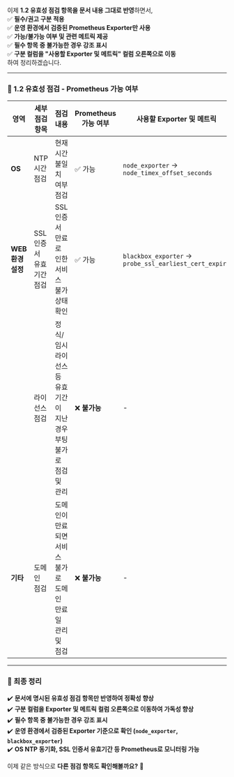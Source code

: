 이제 **1.2 유효성 점검 항목을 문서 내용 그대로 반영**하면서,  
✅ **필수/권고 구분 적용**  
✅ **운영 환경에서 검증된 Prometheus Exporter만 사용**  
✅ **가능/불가능 여부 및 관련 메트릭 제공**  
✅ **필수 항목 중 불가능한 경우 강조 표시**  
✅ **구분 컬럼을 "사용할 Exporter 및 메트릭" 컬럼 오른쪽으로 이동**  
하여 정리하겠습니다.

---

### **📌 1.2 유효성 점검 - Prometheus 가능 여부**

|**영역**|**세부 점검 항목**|**점검 내용**|**Prometheus 가능 여부**|**사용할 Exporter 및 메트릭**|**구분**|
|---|---|---|---|---|---|
|**OS**|NTP 시간 점검|현재 시간 불일치 여부 점검|✅ 가능|`node_exporter` → `node_timex_offset_seconds`|**필수**|
|**WEB 환경설정**|SSL 인증서 유효기간 점검|SSL 인증서 만료로 인한 서비스 불가 상태 확인|✅ 가능|`blackbox_exporter` → `probe_ssl_earliest_cert_expiry`|**필수**|
||라이선스 점검|정식/임시 라이선스 등 유효기간이 지난 경우 부팅 불가로 점검 및 관리|❌ **불가능**|-|**필수**|
|**기타**|도메인 점검|도메인이 만료되면 서비스 불가로 도메인 만료일 관리 및 점검|❌ **불가능**|-|**필수**|

---

### **📌 최종 정리**

✔️ **문서에 명시된 유효성 점검 항목만 반영하여 정확성 향상**  
✔️ **구분 컬럼을 Exporter 및 메트릭 컬럼 오른쪽으로 이동하여 가독성 향상**  
✔️ **필수 항목 중 불가능한 경우 강조 표시**  
✔️ **운영 환경에서 검증된 Exporter 기준으로 확인 (`node_exporter`, `blackbox_exporter`)**  
✔️ **OS NTP 동기화, SSL 인증서 유효기간 등 Prometheus로 모니터링 가능**

이제 같은 방식으로 **다른 점검 항목도 확인해볼까요?** 🚀